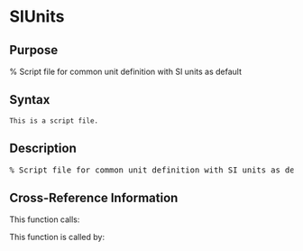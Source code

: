
<!-- <a name="_top"></a>
<div><a href="../../../../../index.md">Home</a> &gt;  <a href="#">..</a> &gt; <a href="#">..</a> &gt; <a href="#">FEDEASLab</a> &gt; <a href="#">src</a> &gt; <a href="index.md">Utilities</a> &gt; SIUnits.m</div> -->

<!--<table width="100%"><tr><td align="left"><a href="../../../../../index.md"><img alt="<" border="0" src="../../../../../left.png">&nbsp;Master index</a></td>
<td align="right"><a href="index.md">Index for ..\..\FEDEASLab\src\Utilities&nbsp;<img alt=">" border="0" src="../../../../../right.png"></a></td></tr></table>-->
# SIUnits
<!-- <h1>SIUnits
</h1> -->

## <a name="_name"></a>Purpose

<!-- <h2 id="purpose"><a name="_name"></a>Purpose</h2> -->

% Script file for common unit definition with SI units as default

<!-- <div class="box"><strong>% Script file for common unit definition with SI units as default</strong></div> -->

## <a name="_synopsis"></a>Syntax

`This is a script file.` 
## <a name="_description"></a>Description

<pre class="comment">% Script file for common unit definition with SI units as default</pre>
<!-- <div class="fragment"><pre class="comment">% Script file for common unit definition with SI units as default</pre></div> -->

<!-- crossreference -->
## <a name="_cross"></a>Cross-Reference Information

This function calls:
<ul style="list-style-image:url(../../../../../matlabicon.gif)">
</ul>
This function is called by:
<ul style="list-style-image:url(../../../../../matlabicon.gif)">
</ul>
<!-- crossreference -->




<!-- <hr><address>Generated on Thu 09-Jul-2020 10:09:04 by <strong><a href="http://www.artefact.tk/software/matlab/m2html/" title="Matlab Documentation in HTML">m2html</a></strong> &copy; 2005</address> -->